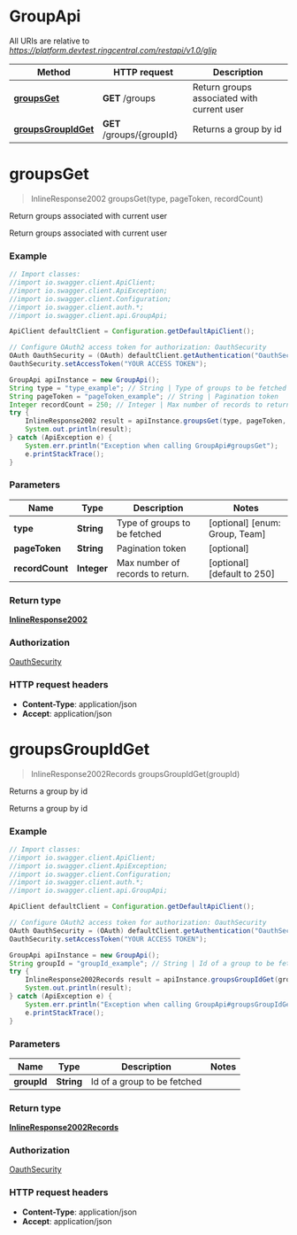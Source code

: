 # GroupApi

All URIs are relative to *https://platform.devtest.ringcentral.com/restapi/v1.0/glip*

Method | HTTP request | Description
------------- | ------------- | -------------
[**groupsGet**](GroupApi.md#groupsGet) | **GET** /groups | Return groups associated with current user
[**groupsGroupIdGet**](GroupApi.md#groupsGroupIdGet) | **GET** /groups/{groupId} | Returns a group by id


<a name="groupsGet"></a>
# **groupsGet**
> InlineResponse2002 groupsGet(type, pageToken, recordCount)

Return groups associated with current user

Return groups associated with current user

### Example
```java
// Import classes:
//import io.swagger.client.ApiClient;
//import io.swagger.client.ApiException;
//import io.swagger.client.Configuration;
//import io.swagger.client.auth.*;
//import io.swagger.client.api.GroupApi;

ApiClient defaultClient = Configuration.getDefaultApiClient();

// Configure OAuth2 access token for authorization: OauthSecurity
OAuth OauthSecurity = (OAuth) defaultClient.getAuthentication("OauthSecurity");
OauthSecurity.setAccessToken("YOUR ACCESS TOKEN");

GroupApi apiInstance = new GroupApi();
String type = "type_example"; // String | Type of groups to be fetched
String pageToken = "pageToken_example"; // String | Pagination token
Integer recordCount = 250; // Integer | Max number of records to return.
try {
    InlineResponse2002 result = apiInstance.groupsGet(type, pageToken, recordCount);
    System.out.println(result);
} catch (ApiException e) {
    System.err.println("Exception when calling GroupApi#groupsGet");
    e.printStackTrace();
}
```

### Parameters

Name | Type | Description  | Notes
------------- | ------------- | ------------- | -------------
 **type** | **String**| Type of groups to be fetched | [optional] [enum: Group, Team]
 **pageToken** | **String**| Pagination token | [optional]
 **recordCount** | **Integer**| Max number of records to return. | [optional] [default to 250]

### Return type

[**InlineResponse2002**](InlineResponse2002.md)

### Authorization

[OauthSecurity](../README.md#OauthSecurity)

### HTTP request headers

 - **Content-Type**: application/json
 - **Accept**: application/json

<a name="groupsGroupIdGet"></a>
# **groupsGroupIdGet**
> InlineResponse2002Records groupsGroupIdGet(groupId)

Returns a group by id

Returns a group by id

### Example
```java
// Import classes:
//import io.swagger.client.ApiClient;
//import io.swagger.client.ApiException;
//import io.swagger.client.Configuration;
//import io.swagger.client.auth.*;
//import io.swagger.client.api.GroupApi;

ApiClient defaultClient = Configuration.getDefaultApiClient();

// Configure OAuth2 access token for authorization: OauthSecurity
OAuth OauthSecurity = (OAuth) defaultClient.getAuthentication("OauthSecurity");
OauthSecurity.setAccessToken("YOUR ACCESS TOKEN");

GroupApi apiInstance = new GroupApi();
String groupId = "groupId_example"; // String | Id of a group to be fetched
try {
    InlineResponse2002Records result = apiInstance.groupsGroupIdGet(groupId);
    System.out.println(result);
} catch (ApiException e) {
    System.err.println("Exception when calling GroupApi#groupsGroupIdGet");
    e.printStackTrace();
}
```

### Parameters

Name | Type | Description  | Notes
------------- | ------------- | ------------- | -------------
 **groupId** | **String**| Id of a group to be fetched |

### Return type

[**InlineResponse2002Records**](InlineResponse2002Records.md)

### Authorization

[OauthSecurity](../README.md#OauthSecurity)

### HTTP request headers

 - **Content-Type**: application/json
 - **Accept**: application/json

